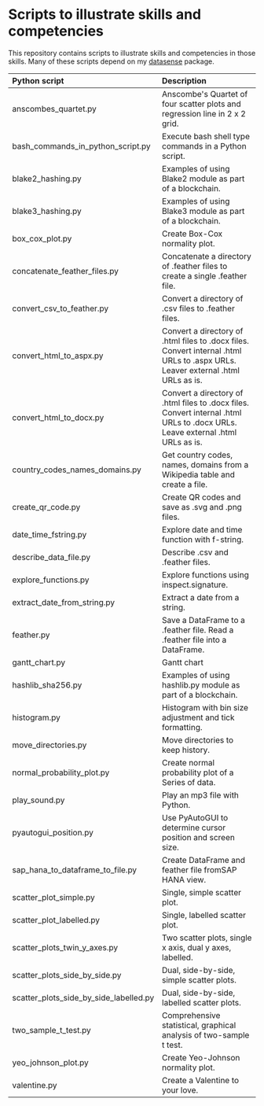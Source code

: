 # Scripts to illustrate skills and competencies

This repository contains scripts to illustrate skills and competencies in those skills. Many of these scripts depend on my [datasense](https://github.com/gillespilon/datasense) package.

| Python script                          | Description                                                                                                                     |
| :---                                   | :---                                                                                                                            |
| anscombes_quartet.py                   | Anscombe's Quartet of four scatter plots and regression line in 2 x 2 grid.                                                     |
| bash_commands_in_python_script.py      | Execute bash shell type commands in a Python script.                                                                            |
| blake2_hashing.py                      | Examples of using Blake2 module as part of a blockchain.                                                                        |
| blake3_hashing.py                      | Examples of using Blake3 module as part of a blockchain.                                                                        |
| box_cox_plot.py                        | Create Box-Cox normality plot.                                                                                                  |
| concatenate_feather_files.py           | Concatenate a directory of .feather files to create a single .feather file.                                                     |
| convert_csv_to_feather.py              | Convert a directory of .csv files to .feather files.                                                                            |
| convert_html_to_aspx.py                | Convert a directory of .html files to .docx files. Convert internal .html URLs to .aspx URLs. Leaver external .html URLs as is. |
| convert_html_to_docx.py                | Convert a directory of .html files to .docx files. Convert internal .html URLs to .docx URLs. Leave external .html URLs as is.  |
| country_codes_names_domains.py         | Get country codes, names, domains from a Wikipedia table and create a file.                                                     |
| create_qr_code.py                      | Create QR codes and save as .svg and .png files.                                                                                |
| date_time_fstring.py                   | Explore date and time function with f-string.                                                                                   |
| describe_data_file.py                  | Describe .csv and .feather files.                                                                                               |
| explore_functions.py                   | Explore functions using inspect.signature.                                                                                      |
| extract_date_from_string.py            | Extract a date from a string.                                                                                                   |
| feather.py                             | Save a DataFrame to a .feather file. Read a .feather file into a DataFrame.                                                     |
| gantt_chart.py                         | Gantt chart                                                                                                                     |
| hashlib_sha256.py                      | Examples of using hashlib.py module as part of a blockchain.                                                                    |
| histogram.py                           | Histogram with bin size adjustment and tick formatting.                                                                         |
| move_directories.py                    | Move directories to keep history.                                                                                               |
| normal_probability_plot.py             | Create normal probability plot of a Series of data.                                                                             |
| play_sound.py                          | Play an mp3 file with Python.                                                                                                   |
| pyautogui_position.py                  | Use PyAutoGUI to determine cursor position and screen size.                                                                     |
| sap_hana_to_dataframe_to_file.py       | Create DataFrame and feather file fromSAP HANA view.                                                                            |
| scatter_plot_simple.py                 | Single, simple scatter plot.                                                                                                    |
| scatter_plot_labelled.py               | Single, labelled scatter plot.                                                                                                  |
| scatter_plots_twin_y_axes.py           | Two scatter plots, single x axis, dual y axes, labelled.                                                                        |
| scatter_plots_side_by_side.py          | Dual, side-by-side, simple scatter plots.                                                                                       |
| scatter_plots_side_by_side_labelled.py | Dual, side-by-side, labelled scatter plots.                                                                                     |
| two_sample_t_test.py                   | Comprehensive statistical, graphical analysis of two-sample t test.                                                             |
| yeo_johnson_plot.py                    | Create Yeo-Johnson normality plot.                                                                                              |
| valentine.py                           | Create a Valentine to your love.                                                                                                |
